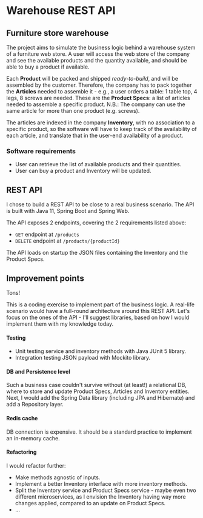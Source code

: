 # Warehouse REST API

## Furniture store warehouse
The project aims to simulate the business logic behind a warehouse system of a furniture web store.
A user will access the web store of the company and see the available products and the quantity available, and should be able to buy a product if available.

Each **Product** will be packed and shipped *ready-to-build*, and will be assembled by the customer. Therefore, the company has to pack together the **Articles** needed to assemble it - e.g., a user orders a table: 1 table top, 4 legs, 8 screws are needed. These are the **Product Specs**: a list of articles needed to assemble a specific product.
N.B.: The company can use the same article for more than one product (e.g. screws).

The articles are indexed in the company **Inventory**, with no association to a specific product, so the software will have to keep track of the availability of each article, and translate that in the user-end availability of a product.

### Software requirements
- User can retrieve the list of available products and their quantities.
- User can buy a product and Inventory will be updated.

## REST API
I chose to build a REST API to be close to a real business scenario.
The API is built with Java 11, Spring Boot and Spring Web.

The API exposes 2 endpoints, covering the 2 requirements listed above:

- `GET` endpoint at `/products`
- `DELETE` endpoint at `/products/{productId}`

The API loads on startup the JSON files containing the Inventory and the Product Specs.

## Improvement points
Tons!

This is a coding exercise to implement part of the business logic. A real-life scenario would have a full-round architecture around this REST API.
Let's focus on the ones of the API - I'll suggest libraries, based on how I would implement them with my knowledge today.

#### Testing
- Unit testing service and inventory methods with Java JUnit 5 library.
- Integration testing JSON payload with Mockito library.

#### DB and Persistence level
Such a business case couldn't survive without (at least!) a relational DB, where to store and update Product Specs, Articles and Inventory entities.
Next, I would add the Spring Data library (including JPA and Hibernate) and add a Repository layer.

#### Redis cache
DB connection is expensive. It should be a standard practice to implement an in-memory cache.

#### Refactoring
I would refactor further:
 - Make methods agnostic of inputs.
 - Implement a better Inventory interface with more inventory methods.
 - Split the Inventory service and Product Specs service - maybe even two different microservices, as I envision the Inventory having way more changes applied, compared to an update on Product Specs.
 - ...